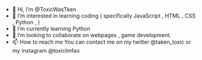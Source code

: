 - 👋 Hi, I’m @ToxicWasTken
- 👀 I’m interested in learning coding ( specifically JavaScript , HTML , CSS , Python , ) 
- 🌱 I’m currently learning Python 
- 💞️ I’m looking to collaborate on webpages , game development.
- 📫 How to reach me 
You can contact me on my twitter @taken_toxic
or my instagram @toxiclmfao




